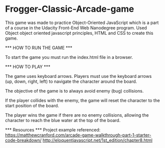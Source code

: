Frogger-Classic-Arcade-game
=================================


This game was made to practice Object-Oriented JavaScript which is a part of a course in the Udacity Front-End Web Nanodegree program. Used Object object oriented javascript principles, HTML and CSS to create this game. 

*** HOW TO RUN THE GAME ***

To start the game you must run the index.html file in a browser.

*** HOW TO PLAY ***

The game uses keyboard arrows. Players must use the keyboard arrows (up, down, right, left) to navigate the character around the board.

The objective of the game is to always avoid enemy (bug) collisions.

If the player collides with the enemy, the game will reset the character to the start position of the board.

The player wins the game if there are no enemy collisions, allowing the character to reach the blue water at the top of the board.



*** Resources *** Project example referenced: https://matthewcranford.com/arcade-game-walkthrough-part-1-starter-code-breakdown/ http://eloquentjavascript.net/1st_edition/chapter8.html
